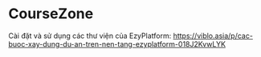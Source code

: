 # CourseZone
Cài đặt và sử dụng các thư viện của EzyPlatform: https://viblo.asia/p/cac-buoc-xay-dung-du-an-tren-nen-tang-ezyplatform-018J2KvwLYK
